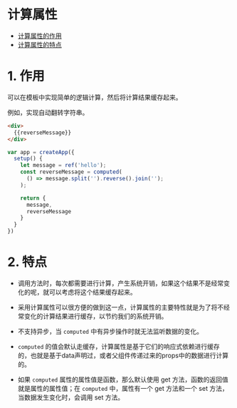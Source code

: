 # 计算属性

- [计算属性的作用](#1-作用)
- [计算属性的特点](#2-特点)


# 1. 作用
可以在模板中实现简单的逻辑计算，然后将计算结果缓存起来。

例如，实现自动翻转字符串。
```html
<div>
  {{reverseMessage}}
</div>
```

```js
var app = createApp({
  setup() {
    let message = ref('hello');
    const reverseMessage = computed(
      () => message.split('').reverse().join('');
    ); 

    return {
      message,
      reverseMessage
    }
  }
})
```


# 2. 特点
- 调用方法时，每次都需要进行计算，产生系统开销，如果这个结果不是经常变化的呢，就可以考虑将这个结果缓存起来。

- 采用计算属性可以很方便的做到这一点，计算属性的主要特性就是为了将不经常变化的计算结果进行缓存，以节约我们的系统开销。

- 不支持异步，当 `computed` 中有异步操作时就无法监听数据的变化。

- `computed` 的值会默认走缓存，计算属性是基于它们的响应式依赖进行缓存的，也就是基于data声明过，或者父组件传递过来的props中的数据进行计算的。

- 如果 `computed` 属性的属性值是函数，那么默认使用 get 方法，函数的返回值就是属性的属性值；在 `computed` 中，属性有一个 get 方法和一个 set 方法，当数据发生变化时，会调用 set 方法。

